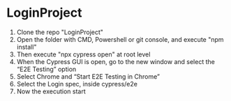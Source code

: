 # LoginProject
1.	Clone the repo "LoginProject"
2.	Open the folder with CMD, Powershell or git console, and execute "npm install"
3.	Then execute "npx cypress open" at root level
4.	When the Cypress GUI is open, go to the new window and select the “E2E Testing” option
5.	Select Chrome and “Start E2E Testing in Chrome”
6.	Select the Login spec, inside cypress/e2e
7.	Now the execution start
 


